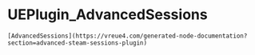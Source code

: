 # UEPlugin_AdvancedSessions
	[AdvancedSessions](https://vreue4.com/generated-node-documentation?section=advanced-steam-sessions-plugin)
